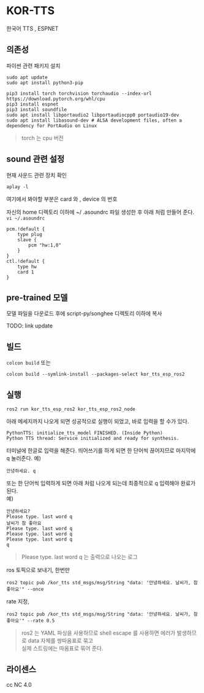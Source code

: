 # KOR-TTS 
한국어 TTS , ESPNET

## 의존성 
파이썬 관련 패키지 설치
```shell
sudo apt update
sudo apt install python3-pip

pip3 install torch torchvision torchaudio --index-url https://download.pytorch.org/whl/cpu
pip3 install espnet
pip3 install soundfile
sudo apt install libportaudio2 libportaudiocpp0 portaudio19-dev
sudo apt install libasound-dev # ALSA development files, often a dependency for PortAudio on Linux
```
> torch 는 cpu 버전


## sound 관련 설정
현재 사운드 관련 장치 확인
```
aplay -l
```

여기에서 봐야할 부분은  card 와 , device 의 번호  

자신의 home 디렉토리 이하에 ~/ .asoundrc 파일 생성한 후 아래 처럼 만들어 준다.   
`vi ~/.asoundrc`
```
pcm.!default {
    type plug
    slave {
        pcm "hw:1,0"
    }
}
ctl.!default {
    type hw
    card 1
}
```

## pre-trained 모델 
모델 파일을 다운로드 후에 script-py/songhee 디렉토리 이하에 복사  


TODO: link update 


## 빌드 
`colcon build` 또는 
```
colcon build --symlink-install --packages-select kor_tts_esp_ros2
```

## 실행
```
ros2 run kor_tts_esp_ros2 kor_tts_esp_ros2_node 
```

아래 메세지까지 나오게 되면 성공적으로 실행이 되었고, 바로 입력을 할 수가 있다. 
```
PythonTTS: initialize_tts_model FINISHED. (Inside Python)
Python TTS thread: Service initialized and ready for synthesis.
```

터미널에 한글로 입력을 해준다. 띄어쓰기를 하게 되면 한 단어씩 끊어지므로 마지막에 q 눌러준다. 
예)
```
안녕하세요. q
```
또는 한 단어씩 입력하게 되면 아래 처럼 나오게 되는데 최종적으로 q 입력해야 완료가 된다.   
예)
```
안녕하세요?
Please type. last word q
날씨가 참 좋아요
Please type. last word q
Please type. last word q
Please type. last word q
q
```

> Please type. last word q 는 출력으로 나오는 로그

ros 토픽으로 보내기, 한번만
```
ros2 topic pub /kor_tts std_msgs/msg/String "data: '안녕하세요. 날씨가, 참 좋아요'" --once
```

rate 지정,
```
ros2 topic pub /kor_tts std_msgs/msg/String "data: '안녕하세요. 날씨가, 참 좋아요'" --rate 0.5
```

> ros2 는 YAML 파싱을 사용하므로 shell escape 를 사용하면 에러가 발생하므로 data 자체를 쌍따옴표로 묶고  
실제 스트링에는 따옴표로 묶어 준다.   


## 라이센스
cc NC 4.0


